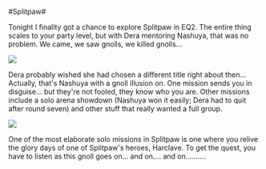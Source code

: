#Splitpaw#

Tonight I finallty got a chance to explore Splitpaw in EQ2. The entire thing scales to your party level, but with Dera mentoring Nashuya, that was no problem. We came, we saw gnolls, we killed gnolls...

![](http://westkarana.com/images/spbadmove.jpg)

Dera probably wished she had chosen a different title right about then... Actually, that's Nashuya with a gnoll illusion on. One mission sends you in disguise... but they're not fooled, they know who you are. Other missions include a solo arena showdown (Nashuya won it easily; Dera had to quit after round seven) and other stuff that really wanted a full group.

![](http://westkarana.com/images/storyteller.jpg)

One of the most elaborate solo missions in Splitpaw is one where you relive the glory days of one of Splitpaw's heroes, Harclave. To get the quest, you have to listen as this gnoll goes on... and on.... and on..........
